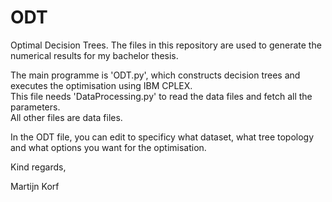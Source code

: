 # ODT
Optimal Decision Trees.
The files in this repository are used to generate the numerical results for my bachelor thesis.

The main programme is 'ODT.py', which constructs decision trees and executes the optimisation using IBM CPLEX.\
This file needs 'DataProcessing.py' to read the data files and fetch all the parameters.\
All other files are data files.

In the ODT file, you can edit to specificy what dataset, what tree topology and what options you want for the optimisation.

Kind regards,

Martijn Korf
